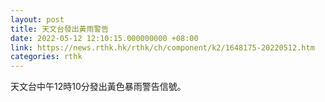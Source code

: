 ```yaml
---
layout: post
title: 天文台發出黃雨警告
date: 2022-05-12 12:10:15.000000000 +08:00
link: https://news.rthk.hk/rthk/ch/component/k2/1648175-20220512.htm
categories: rthk
---
```


天文台中午12時10分發出黃色暴雨警告信號。
